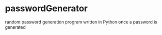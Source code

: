 # passwordGenerator
random password generation program written in Python
once a password is generated

